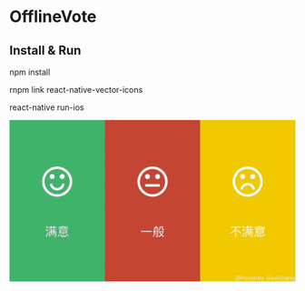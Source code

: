 # OfflineVote

## Install & Run

npm install

rnpm link react-native-vector-icons

react-native run-ios

![](doc/shotscreen.gif)


